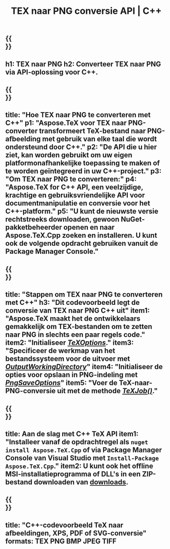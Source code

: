 ﻿---
translation: true
template: /_templates/_conversion-child-cpp.md
title: TEX naar PNG conversie API | C++
description: TeX naar PNG conversie functionaliteit. Integreer deze on-premise C++-bibliotheek in uw project of gebruik platformonafhankelijke applicaties om TeX naar PNG te converteren.
keywords: tex naar png api cpp, tex2png integratie c++
url: /cpp/conversion/tex-to-png/
family: tex
platformtag: cpp
feature: conversion
informat: TEX
outformat: PNG
otherformats: BMP JPEG TIFF PDF SVG XPS
---

{{<section banner>}}
---
h1: TEX naar PNG
h2: Converteer TEX naar PNG via API-oplossing voor C++.
---

{{<section overview>}}
---
title: "Hoe TEX naar PNG te converteren met C++"
p1: "Aspose.TeX voor TEX naar PNG-converter transformeert TeX-bestand naar PNG-afbeelding met gebruik van elke taal die wordt ondersteund door C++."
p2: "De API die u hier ziet, kan worden gebruikt om uw eigen platformonafhankelijke toepassing te maken of te worden geïntegreerd in uw C++-project."
p3: "Om TEX naar PNG te converteren:"
p4: "Aspose.TeX for C++ API, een veelzijdige, krachtige en gebruiksvriendelijke API voor documentmanipulatie en conversie voor het C++-platform."
p5: "U kunt de nieuwste versie rechtstreeks downloaden, gewoon NuGet-pakketbeheerder openen en naar Aspose.TeX.Cpp zoeken en installeren. U kunt ook de volgende opdracht gebruiken vanuit de Package Manager Console."
---

{{<section feature1>}}
---
title: "Stappen om TEX naar PNG te converteren met C++"
h3: "Dit codevoorbeeld legt de conversie van TEX naar PNG C++ uit"
item1: "Aspose.TeX maakt het de ontwikkelaars gemakkelijk om TEX-bestanden om te zetten naar PNG in slechts een paar regels code."
item2: "Initialiseer [*TeXOptions*](https://reference.aspose.com/tex/cpp/class/aspose.te_x.te_x_options)."
item3: "Specificeer de werkmap van het bestandssysteem voor de uitvoer met [*OutputWorkingDirectory*](https://reference.aspose.com/tex/cpp/class/aspose.te_x.te_x_options#aa4f4ea6dab7db5ba1b40800495f16f63)"
item4: "Initialiseer de opties voor opslaan in PNG-indeling met [*PngSaveOptions*](https://reference.aspose.com/tex/cpp/class/aspose.te_x.presentation.image.png_save_options)"
item5: "Voer de TeX-naar-PNG-conversie uit met de methode [*TeXJob()*](https://reference.aspose.com/tex/cpp/class/aspose.te_x.te_x_job)."
---

{{<section feature2>}}
---
title: Aan de slag met C++ TeX API
item1: "Installeer vanaf de opdrachtregel als ```nuget install Aspose.TeX.Cpp``` of via Package Manager Console van Visual Studio met ```Install-Package Aspose.TeX.Cpp```."
item2: U kunt ook het offline MSI-installatieprogramma of DLL's in een ZIP-bestand downloaden van [downloads](https://downloads.aspose.com/tex/cpp).
---

{{<section widget>}}
---
title: "C++-codevoorbeeld TeX naar afbeeldingen, XPS, PDF of SVG-conversie"
formats: TEX PNG BMP JPEG TIFF
---

